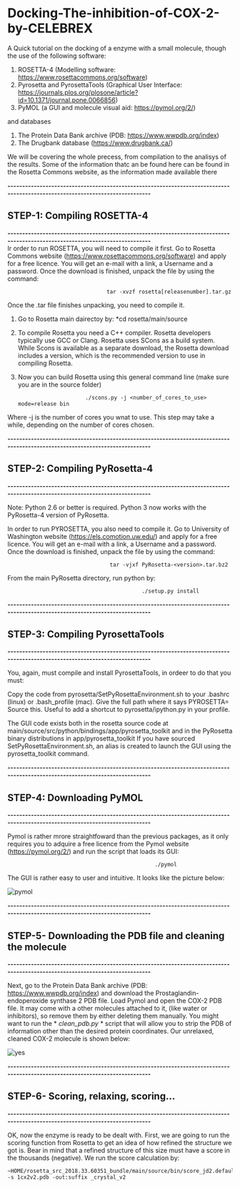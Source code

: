 # Docking-The-inhibition-of-COX-2-by-CELEBREX

A Quick tutorial on the docking of a enzyme with a small molecule, though the use of the following software: 
1) ROSETTA-4 (Modelling software: https://www.rosettacommons.org/software)
2) Pyrosetta and PyrosettaTools (Graphical User Interface: https://journals.plos.org/plosone/article?id=10.1371/journal.pone.0066856)
3) PyMOL (a GUI and molecule visual aid: https://pymol.org/2/) 

and databases

1) The Protein Data Bank archive (PDB: https://www.wwpdb.org/index)
2) The Drugbank database (https://www.drugbank.ca/)

We will be covering the whole precess, from compilation to the analisys of the results. Some of the information thatc an be found here can be found in the Rosetta Commons website, as the information made available there

**-----------------------------------------------------------------------------------------------------------------------------**

   ## STEP-1: Compiling ROSETTA-4
   
**-----------------------------------------------------------------------------------------------------------------------------**                                             
Ir order to run ROSETTA, you will need to compile it first. Go to Rosetta Commons website (https://www.rosettacommons.org/software) and apply for a free licence. You will get an e-mail with a link, a Username and a password. Once the download is finished, unpack the file by using the command:

                                   tar -xvzf rosetta[releasenumber].tar.gz
                                     
                                     
Once the .tar file finishes unpacking, you need to compile it.

1) Go  to Rosetta main dairectoy by: *cd rosetta/main/source


2) To compile Rosetta you need a C++ compiler. Rosetta developers typically use GCC or Clang. Rosetta uses SCons as a build system. While Scons is available as a separate download, the Rosetta download includes a version, which is the recommended version to use in compiling Rosetta.

3) Now you can build Rosetta using this general command line (make sure you are in the source folder)

                            ./scons.py -j <number_of_cores_to_use> mode=release bin

Where -j is the number of cores you wnat to use. This step may take a while, depending on the number of cores chosen.

**-----------------------------------------------------------------------------------------------------------------------------**

   ## STEP-2: Compiling PyRosetta-4
   
**-----------------------------------------------------------------------------------------------------------------------------**                                             



Note: Python 2.6 or better is required. Python 3 now works with the PyRosetta-4 version of PyRosetta.

In order to run PYROSETTA, you also need to compile it. Go to University of Washington website (https://els.comotion.uw.edu/) and apply for a free licence. You will get an e-mail with a link, a Username and a password. Once the download is finished, unpack the file by using the command:

                                    tar -vjxf PyRosetta-<version>.tar.bz2 
      

 From the main PyRosetta directory, run python  by:
 
                                              ./setup.py install
                                       
 **-----------------------------------------------------------------------------------------------------------------------------**

   ## STEP-3: Compiling PyrosettaTools
   
**-----------------------------------------------------------------------------------------------------------------------------** 

You, again, must compile and install  PyrosettaTools, in ordeer to do that you must:

Copy the code from pyrosetta/SetPyRosettaEnvironment.sh to your .bashrc (linux) or .bash_profile (mac). Give the full path where it says PYROSETTA= Source this. Useful to add a shortcut to pyrosetta/ipython.py in your profile.

The GUI code exists both in the rosetta source code at main/source/src/python/bindings/app/pyrosetta_toolkit and in the PyRosetta binary distributions in app/pyrosetta_toolkit If you have sourced SetPyRosettaEnvironment.sh, an alias is created to launch the GUI using the pyrosetta_toolkit command.


**-----------------------------------------------------------------------------------------------------------------------------**

   ## STEP-4: Downloading PyMOL
   
**-----------------------------------------------------------------------------------------------------------------------------** 

Pymol is rather mrore straightfoward than the previous packages, as it only requires you to adquire a free licence from the Pymol website (https://pymol.org/2/) and run the script that loads its GUI:

                                                  ./pymol
                                                  
The GUI is rather easy to user and intuitive. It looks like the picture below:                                                  
                                                  
![pymol](https://user-images.githubusercontent.com/39299850/51978247-9b83d480-2481-11e9-955f-99533e1ae137.png)


**-----------------------------------------------------------------------------------------------------------------------------**

   ## STEP-5- Downloading the PDB file and cleaning the molecule
   
**-----------------------------------------------------------------------------------------------------------------------------** 

Next, go to the Protein Data Bank archive (PDB: https://www.wwpdb.org/index) and download the Prostaglandin-endoperoxide synthase 2 PDB file. Load Pymol and open the COX-2 PDB file. It may come with a other molecules attached to it, (like water or inhibitors), so remove them by either deleting them manually. You might want to run the * *clean_pdb.py* * script that will allow you to strip the PDB of information other than the desired protein coordinates.
Our unrelaxed, cleaned COX-2 molecule is shown below:

![yes](https://user-images.githubusercontent.com/39299850/52065664-e92a3b00-256e-11e9-84c1-7eb1991c9f0c.png)


**-----------------------------------------------------------------------------------------------------------------------------**

   ## STEP-6- Scoring, relaxing, scoring...
   
**-----------------------------------------------------------------------------------------------------------------------------** 

OK, now the enzyme is ready to be dealt with. First, we are going to run the scoring function from Rosetta to get an idea of how refined the structure we got is. Bear in mind that a refined structure of this size must have a score in the thousands (negative). We run the score calculation by:
                                     
    ~HOME/rosetta_src_2018.33.60351_bundle/main/source/bin/score_jd2.default.linuxgccrelease -s 1cx2v2.pdb -out:suffix _crystal_v2

